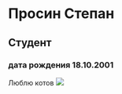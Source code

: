 # Просин Степан
## Студент
### дата рождения 18.10.2001
Люблю котов
![](https://w-dog.ru/wallpapers/5/18/289291145046987/evropejskaya-koshka-dikij-kot-morda-vzglyad.jpg)